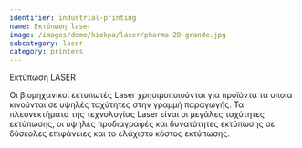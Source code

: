 ```yaml
---
identifier: industrial-printing
name: Εκτύπωση laser
image: /images/demo/kiokpa/laser/pharma-2D-grande.jpg
subcategory: laser
category: printers
---
```






Εκτύπωση LASER

Οι βιομηχανικοί εκτυπωτές Laser χρησιμοποιούνται για προϊόντα τα οποία κινούνται σε υψηλές ταχύτητες στην γραμμή παραγωγής. Τα πλεονεκτήματα της τεχνολογίας Laser είναι οι μεγάλες ταχύτητες εκτύπωσης, οι υψηλές προδιαγραφές και δυνατότητες εκτύπωσης σε δύσκολες επιφάνειες και το ελάχιστο κόστος εκτύπωσης.

